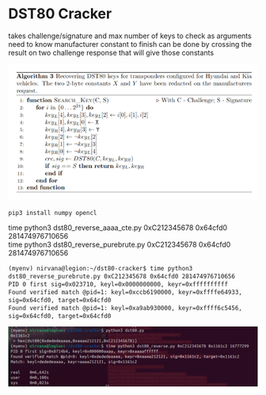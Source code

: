 # DST80 Cracker

takes challenge/signature and max number of keys to check as arguments
need to know manufacturer constant to finish can be done by crossing the result on two challenge response that will give those constants 


![](algo.png)

``
pip3 install numpy opencl  
``

time python3 dst80_reverse_aaaa_cte.py 0xC212345678 0x64cfd0 281474976710656  
time python3 dst80_reverse_purebrute.py 0xC212345678 0x64cfd0 281474976710656  


```
(myenv) nirvana@legion:~/dst80-cracker$ time python3 dst80_reverse_purebrute.py 0xC212345678 0x64cfd0 281474976710656  
PID 0 first sig=0x023710, keyl=0x0000000000, keyr=0xffffffffff   
Found verified match @pid=1: keyl=0xccb6190000, keyr=0xffffe64933, sig=0x64cfd0, target=0x64cfd0  
Found verified match @pid=1: keyl=0xa9ab930000, keyr=0xffff6c5456, sig=0x64cfd0, target=0x64cfd0
```

![](bash.png)
